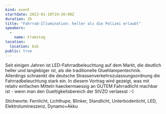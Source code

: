 ```yaml
---
kind: event
startdate: 2013-01-10T19:30:00Z
duration: 2h
title: "Fahrrad-Illumination: heller als die Polizei erlaubt"
speakers:
  -
    name: Framstag
location:
  location: bib
public: true
---
```

Seit einigen Jahren ist LED-Fahrradbeleuchtung auf dem Markt, die deutlich
heller und langlebiger ist, als die traditionelle Gluehlampentechnik.
Allerdings schraenkt die deutsche Strassenverkehrszulassungsordnung die
Fahrradbeleuchtung stark ein. In diesem Vortrag wird gezeigt, was mit relativ
einfachen Mitteln haeckermaessig an GUTEM Fahrradlicht machbar ist - wenn
man den Gueltigkeitsbereich der StVZO verlaesst :-)

Stichworte:
Fernlicht, Lichthupe, Blinker, Standlicht, Unterbodenlicht, LED, Elektrolumineszenz,
Dynamo+Akku

